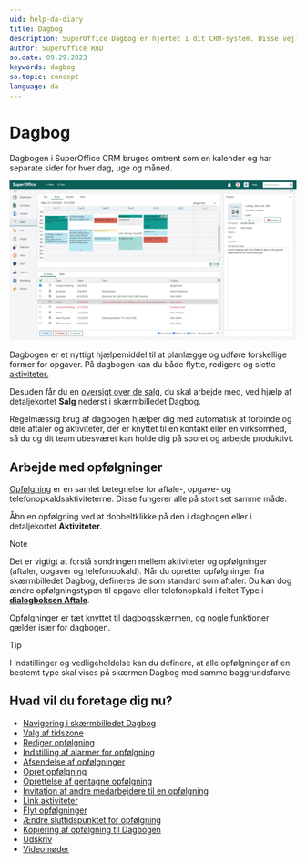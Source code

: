 ```yaml
---
uid: help-da-diary
title: Dagbog
description: SuperOffice Dagbog er hjertet i dit CRM-system. Disse vejledninger hjælper dig med at lære at arbejde med dagbogen.
author: SuperOffice RnD
so.date: 09.29.2023
keywords: dagbog
so.topic: concept
language: da
---
```


# Dagbog

Dagbogen i SuperOffice CRM bruges omtrent som en kalender og har separate sider for hver dag, uge og måned.

![Hold styr på alle dine aftaler og opgaver ved at registrere dem i din dagbog -screenshot][img1]

Dagbogen er et nyttigt hjælpemiddel til at planlægge og udføre forskellige former for opgaver. På dagbogen kan du både flytte, redigere og slette [aktiviteter.][16]

Desuden får du en [oversigt over de salg][13], du skal arbejde med, ved hjælp af detaljekortet **Salg** nederst i skærmbilledet Dagbog.

Regelmæssig brug af dagbogen hjælper dig med automatisk at forbinde og dele aftaler og aktiviteter, der er knyttet til en kontakt eller en virksomhed, så du og dit team ubesværet kan holde dig på sporet og arbejde produktivt.

## Arbejde med opfølgninger

[Opfølgning][1] er en samlet betegnelse for aftale-, opgave- og telefonopkaldsaktiviteterne. Disse fungerer alle på stort set samme måde.

Åbn en opfølgning ved at dobbeltklikke på den i dagbogen eller i detaljekortet **Aktiviteter**.

> [!NOTE]
> Det er vigtigt at forstå sondringen mellem aktiviteter og opfølgninger (aftaler, opgaver og telefonopkald).
Når du opretter opfølgninger fra skærmbilledet Dagbog, defineres de som standard som aftaler. Du kan dog ændre opfølgningstypen til opgave eller telefonopkald i feltet Type i [**dialogboksen Aftale**][22].

Opfølgninger er tæt knyttet til dagbogsskærmen, og nogle funktioner gælder især for dagbogen.

> [!TIP]
> I Indstillinger og vedligeholdelse kan du definere, at alle opfølgninger af en bestemt type skal vises på skærmen Dagbog med samme baggrundsfarve.

## Hvad vil du foretage dig nu?

* [Navigering i skærmbilledet Dagbog][14]
* [Valg af tidszone][15]
* [Rediger opfølgning][6]
* [Indstilling af alarmer for opfølgning][7]
* [Afsendelse af opfølgninger][8]
* [Opret opfølgning][18]
* [Oprettelse af gentagne opfølgning][10]
* [Invitation af andre medarbejdere til en opfølgning][11]
* [Link aktiviteter][12]
* [Flyt opfølgninger][19]
* [Ændre sluttidspunktet for opfølgning][20]
* [Kopiering af opfølgning til Dagbogen][21]
* [Udskriv][5]
* [Videomøder][23]

<!-- Referenced links -->
[1]: follow-ups.md
[5]: print.md
[6]: edit-follow-up.md
[7]: set-alarm.md
[8]: send-as-email.md
[10]: recurrence/create.md
[11]: invitation/index.md
[12]: linking-documents-to-follow-ups.md
[13]: screen/sales-tab.md
[14]: screen/navigate-in-diary.md
[15]: ../../globalization-and-localization/learn/time-zones.md
[16]: ../../learn/basics/activity.md
[18]: create-follow-up.md
[19]: move-follow-up.md
[20]: edit-follow-up.md#change-end
[21]: copy-follow-up.md
[22]: screen/dialog-for-followups.md
[23]: video-meetings.md

<!-- Referenced images -->
[img1]: ../../../media/loc/en/diary/diary.png

